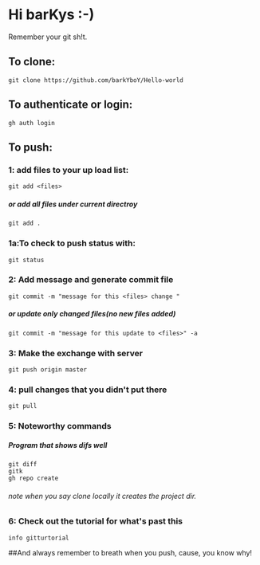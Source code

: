 # Hi barKys :-)
Remember your git sh!t.

## To clone:
```
git clone https://github.com/barkYboY/Hello-world
```
## To authenticate or login:
```
gh auth login
```

## To push:

###  1: add files to your up load list:
```
git add <files>
```
##### or add all files under current directroy
```
git add .
```
### 1a:To check <files> to push status with:
```
git status
```

### 2: Add message and generate commit file
```
git commit -m "message for this <files> change "
```
##### or update only changed files(no new files added)
```
git commit -m "message for this update to <files>" -a
```
### 3: Make the exchange with server
```
git push origin master
```
### 4: pull changes that you didn't put there
```
git pull
```

### 5: Noteworthy commands
##### Program that shows difs well
```
git diff
gitk
gh repo create
```
###### note when you say clone locally it creates the project dir.

### 6: Check out the tutorial for what's past this
```
info gitturtorial
```

##And always remember to breath when you push, cause, you know why!
